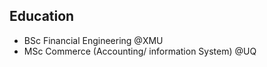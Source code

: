

## Education
- BSc Financial Engineering @XMU
- MSc Commerce (Accounting/ information System) @UQ
  